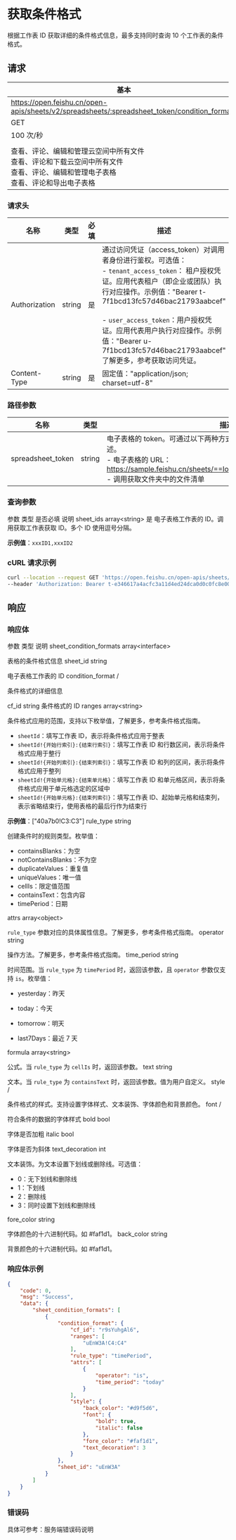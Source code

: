 # 获取条件格式

根据工作表 ID 获取详细的条件格式信息，最多支持同时查询 10 个工作表的条件格式。

## 请求
| 基本 |  |
| --- | --- |
| https://open.feishu.cn/open-apis/sheets/v2/spreadsheets/:spreadsheet_token/condition_formats |
| GET |
| 100 次/秒 |
|  |
| 查看、评论、编辑和管理云空间中所有文件<br>查看、评论和下载云空间中所有文件<br>查看、评论、编辑和管理电子表格<br>查看、评论和导出电子表格 |


### 请求头
| 名称 | 类型 | 必填 | 描述 |
| --- | --- | --- | --- |
| Authorization | string | 是 | 通过访问凭证（access_token）对调用者身份进行鉴权。可选值：<br>- `tenant_access_token`： 租户授权凭证。应用代表租户（即企业或团队）执行对应操作。示例值："Bearer t-7f1bcd13fc57d46bac21793aabcef"<br><br>- `user_access_token`：用户授权凭证。应用代表用户执行对应操作。示例值："Bearer u-7f1bcd13fc57d46bac21793aabcef"<br>了解更多，参考获取访问凭证。 |
| Content-Type | string | 是 | 固定值："application/json; charset=utf-8" |


### 路径参数
| 名称 | 类型 | 描述 |
| --- | --- | --- |
| spreadsheet_token | string | 电子表格的 token。可通过以下两种方式获取。了解更多，参考电子表格概述。<br>- 电子表格的 URL：https://sample.feishu.cn/sheets/==Iow7sNNEphp3WbtnbCscPqabcef==<br>- 调用获取文件夹中的文件清单 |

 
### 查询参数

<md-dt-table>
<md-dt-thead>
<md-dt-tr>
<md-dt-th style="width: 30%;">参数</md-dt-th>
<md-dt-th style="width: 20%;">类型</md-dt-th>
<md-dt-th style="width: 10%;">是否必填</md-dt-th>
<md-dt-th style="width: 40%;">说明</md-dt-th>
</md-dt-tr>

  </md-dt-thead>
<md-dt-tbody>
<md-dt-tr level="0">
<md-dt-td>
sheet_ids
</md-dt-td>
<md-dt-td>
array&lt;string&gt;
</md-dt-td>
<md-dt-td>是</md-dt-td>
<md-dt-td>电子表格工作表的 ID。调用获取工作表获取 ID。多个 ID 使用逗号分隔。
  
  
**示例值**：`xxxID1,xxxID2`
</md-dt-td>
</md-dt-tr>
</md-dt-tbody>
</md-dt-table>
  

###  cURL 请求示例
```bash
curl --location --request GET 'https://open.feishu.cn/open-apis/sheets/v2/spreadsheets/shtcngNygNfuqhxTBf588jwgWbJ/condition_formats?sheet_ids=Q7PlXT' \
--header 'Authorization: Bearer t-e346617a4acfc3a11d4ed24dca0d0c0fc8e0067e' \
```
## 响应  
### 响应体




<md-dt-table>
<md-dt-thead>
<md-dt-tr>
<md-dt-th style="width: 30%;">参数</md-dt-th>
<md-dt-th style="width: 20%;">类型</md-dt-th>
<md-dt-th style="width: 40%;">说明</md-dt-th>
</md-dt-tr>

  </md-dt-thead>
<md-dt-tbody>
<md-dt-tr level="0">
<md-dt-td>
sheet_condition_formats
</md-dt-td>
<md-dt-td>
array&lt;interface&gt;
</md-dt-td>

<md-dt-td>表格的条件格式信息
</md-dt-td>
</md-dt-tr>
<md-dt-tr level="1">
<md-dt-td>
sheet_id
</md-dt-td>
<md-dt-td>
string
</md-dt-td>

<md-dt-td>电子表格工作表的 ID
</md-dt-td>
</md-dt-tr>
<md-dt-tr level="1">
<md-dt-td>
condition_format
</md-dt-td>
<md-dt-td>/</md-dt-td>

<md-dt-td>条件格式的详细信息</md-dt-td>
</md-dt-tr>
  
  

<md-dt-tr level="2">
<md-dt-td>
cf_id
</md-dt-td>
<md-dt-td>
string
</md-dt-td>
<md-dt-td>条件格式的 ID
</md-dt-td>
</md-dt-tr>
<md-dt-tr level="2">
<md-dt-td>
ranges
</md-dt-td>
<md-dt-td>
array&lt;string&gt;
</md-dt-td>

<md-dt-td>条件格式应用的范围，支持以下枚举值，了解更多，参考条件格式指南。

- `sheetId`：填写工作表 ID，表示将条件格式应用于整表
- `sheetId!{开始行索引}:{结束行索引}`：填写工作表 ID 和行数区间，表示将条件格式应用于整行
- `sheetId!{开始列索引}:{结束列索引}`：填写工作表 ID 和列的区间，表示将条件格式应用于整列
- `sheetId!{开始单元格}:{结束单元格}`：填写工作表 ID 和单元格区间，表示将条件格式应用于单元格选定的区域中
- `sheetId!{开始单元格}:{结束列索引}`：填写工作表 ID、起始单元格和结束列，表示省略结束行，使用表格的最后行作为结束行
  
**示例值**：["40a7b0!C3:C3"]
  </md-dt-td>
</md-dt-tr>
<md-dt-tr level="2">
<md-dt-td>
rule_type
</md-dt-td>
<md-dt-td>
string
</md-dt-td>

<md-dt-td>创建条件时的规则类型。枚举值：
- containsBlanks：为空
- notContainsBlanks：不为空
- duplicateValues：重复值
- uniqueValues：唯一值
- cellIs：限定值范围
- containsText：包含内容
- timePeriod：日期</md-dt-td>
</md-dt-tr>
<md-dt-tr level="2">
<md-dt-td>
attrs
</md-dt-td>
<md-dt-td><md-text type="field-type">array&lt;object&gt;</md-dt-td>

<md-dt-td>`rule_type` 参数对应的具体属性信息。了解更多，参考条件格式指南。</md-dt-td>
</md-dt-tr>
<md-dt-tr level="3">
<md-dt-td>
operator
</md-dt-td>
<md-dt-td>
<md-text type="field-type">string</md-dt-td>

<md-dt-td>操作方法。了解更多，参考条件格式指南。</md-dt-td>
</md-dt-tr>
<md-dt-tr level="3">
<md-dt-td>
<md-text type="field-name">time_period</md-dt-td>
<md-dt-td>
<md-text type="field-type">string</md-dt-td>

<md-dt-td>时间范围。当 `rule_type` 为 `timePeriod` 时，返回该参数，且 `operator` 参数仅支持 `is`。枚举值：
  
- yesterday：昨天
- today：今天
- tomorrow：明天
- last7Days：最近 7 天

  
  
  
  </md-dt-td>
</md-dt-tr>
<md-dt-tr level="3">
<md-dt-td>
<md-text type="field-name">formula</md-dt-td>
<md-dt-td>
<md-text type="field-type">array&lt;string&gt;</md-dt-td>

<md-dt-td>公式。当 `rule_type` 为 `cellIs` 时，返回该参数。</md-dt-td>
</md-dt-tr>
<md-dt-tr level="3">
<md-dt-td>
<md-text type="field-name">text</md-dt-td>
<md-dt-td>
<md-text type="field-type">string</md-dt-td>

<md-dt-td>文本。当 `rule_type` 为 `containsText` 时，返回该参数。值为用户自定义。</md-dt-td>
</md-dt-tr>
<md-dt-tr level="2">
<md-dt-td>
<md-text type="field-name">style</md-dt-td>
<md-dt-td>/</md-dt-td>

<md-dt-td>条件格式的样式。支持设置字体样式、文本装饰、字体颜色和背景颜色。</md-dt-td>
</md-dt-tr>
<md-dt-tr level="3">
<md-dt-td>
<md-text type="field-name">font</md-dt-td>
<md-dt-td>/</md-dt-td>

<md-dt-td>符合条件的数据的字体样式</md-dt-td>
</md-dt-tr>
<md-dt-tr level="4">
<md-dt-td>
<md-text type="field-name">bold</md-dt-td>
<md-dt-td>
<md-text type="field-type">bool</md-dt-td>

<md-dt-td>字体是否加粗</md-dt-td>
</md-dt-tr>
<md-dt-tr level="4">
<md-dt-td>
<md-text type="field-name">italic</md-dt-td>
<md-dt-td>
<md-text type="field-type">bool</md-dt-td>

<md-dt-td>字体是否为斜体</md-dt-td>
</md-dt-tr>
<md-dt-tr level="3">
<md-dt-td>
<md-text type="field-name">text_decoration</md-dt-td>
<md-dt-td>
<md-text type="field-type">int</md-dt-td>

<md-dt-td>文本装饰。为文本设置下划线或删除线。可选值：
- 0：无下划线和删除线
- 1：下划线
- 2：删除线
- 3：同时设置下划线和删除线</md-dt-td>
</md-dt-tr>
<md-dt-tr level="3">
<md-dt-td>
<md-text type="field-name">fore_color</md-dt-td>
<md-dt-td>
<md-text type="field-type">string</md-dt-td>

<md-dt-td>字体颜色的十六进制代码。如 #faf1d1。</md-dt-td>
</md-dt-tr>
<md-dt-tr level="3">
<md-dt-td>
<md-text type="field-name">back_color</md-dt-td>
<md-dt-td>
<md-text type="field-type">string</md-dt-td>

<md-dt-td>背景颜色的十六进制代码。如 #faf1d1。</md-dt-td>
</md-dt-tr>
  </md-dt-tbody>
</md-dt-table>


### 响应体示例

```json
{
    "code": 0,
    "msg": "Success",
    "data": {
        "sheet_condition_formats": [
            {
                "condition_format": {
                    "cf_id": "r9sYuhgAl6",
                    "ranges": [
                        "uEnW3A!C4:C4"
                    ],
                    "rule_type": "timePeriod",
                    "attrs": [
                        {
                            "operator": "is",
                            "time_period": "today"
                        }
                    ],
                    "style": {
                        "back_color": "#d9f5d6",
                        "font": {
                            "bold": true,
                            "italic": false
                        },
                        "fore_color": "#faf1d1",
                        "text_decoration": 3
                    }
                },
                "sheet_id": "uEnW3A"
            }
        ]
    }
}
```
### 错误码

具体可参考：服务端错误码说明